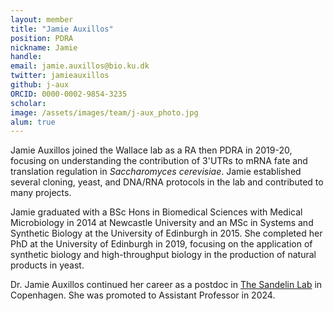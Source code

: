 ```yaml
---
layout: member
title: "Jamie Auxillos"
position: PDRA
nickname: Jamie
handle: 
email: jamie.auxillos@bio.ku.dk
twitter: jamieauxillos
github: j-aux
ORCID: 0000-0002-9854-3235
scholar: 
image: /assets/images/team/j-aux_photo.jpg
alum: true
---
```


Jamie Auxillos joined the Wallace lab as a RA then PDRA in 2019-20, focusing on understanding the contribution of 3'UTRs to mRNA fate and translation regulation in *Saccharomyces cerevisiae*. Jamie established several cloning, yeast, and DNA/RNA protocols in the lab and contributed to many projects.

Jamie graduated with a BSc Hons in Biomedical Sciences with Medical Microbiology in 2014 at Newcastle University and an MSc in Systems and Synthetic Biology at the University of Edinburgh in 2015. She completed her PhD at the University of Edinburgh in 2019, focusing on the application of synthetic biology and high-throughput biology in the production of natural products in yeast.

Dr. Jamie Auxillos continued her career as a postdoc in [The Sandelin Lab](https://www.sandelinlab.org/) in Copenhagen.
She was promoted to Assistant Professor in 2024.
